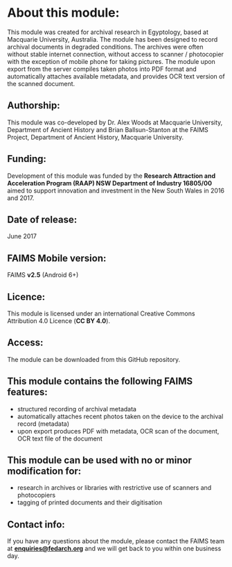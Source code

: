 # About this module:
This module was created for archival research in Egyptology, based at Macquarie University, Australia. The module has been designed to record archival documents in degraded conditions. The archives were often without stable internet connection, without access to scanner / photocopier with the exception of mobile phone for taking pictures. The module upon export from the server compiles taken photos into PDF format and automatically attaches available metadata, and provides OCR text version of the scanned document.
 
## Authorship:
This module was co-developed by Dr. Alex Woods at Macquarie University, Department of Ancient History and Brian Ballsun-Stanton at the FAIMS Project, Department of Ancient History, Macquarie University.
 
## Funding:
Development of this module was funded by the **Research Attraction and Acceleration Program (RAAP) NSW Department of Industry 16805/00** aimed to support innovation and investment in the New South Wales in 2016 and 2017.

## Date of release:
June 2017

## FAIMS Mobile version:
FAIMS **v2.5** (Android 6+)
 
## Licence:
This module is licensed under an international Creative Commons Attribution 4.0 Licence (**CC BY 4.0**).

## Access:
The module can be downloaded from this GitHub repository.

## This module contains the following FAIMS features:
* structured recording of archival metadata
* automatically attaches recent photos taken on the device to the archival record (metadata)
* upon export produces PDF with metadata, OCR scan of the document, OCR text file of the document

## This module can be used with no or minor modification for:
* research in archives or libraries with restrictive use of scanners and photocopiers
* tagging of printed documents and their digitisation

## Contact info:
If you have any questions about the module, please contact the FAIMS team at **enquiries@fedarch.org** and we will get back to you within one business day.

